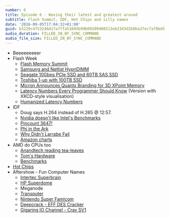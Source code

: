 ```yaml
---
number: 6
title: Episode 6 - Waving their latest and greatest around
subtitle: Flash Summit, IDF, Hot Chips and silly names
date: '2016-09-05T17:04:32+01:00'
guid: b3229c4753246d17a7ffa51605b99b09209d08513eb23d3d2b8ba37ec7af8bd5
audio_duration: FILLED_IN_BY_SYNC_COMMAND
audio_file_size: FILLED_IN_BY_SYNC_COMMAND
---
```

* Beeeeeeeeer
* Flash Week
  * [Flash Memory Summit](http://www.flashmemorysummit.com)
  * [Samsung and Netlist HypriDIMM](http://www.theregister.co.uk/2016/08/08/samsung_and_netlist_hybridimm/)
  * [Seagate 10Gbps PCIe SSD and 60TB SAS SSD](http://www.anandtech.com/show/10555/seagate-introduces-10gbs-pcie-ssd-and-60tb-sas-ssd)
  * [Toshiba 1-up with 100TB SSD](http://www.theregister.co.uk/2016/08/10/toshiba_100tb_qlc_ssd)
  * [Micron Announces Quantx Branding for 3D XPoint Memory](http://www.anandtech.com/show/10556/micron-announces-quantx-branding-for-3d-xpoint-memory)
  * [Latency Numbers Every Programmer Should Know](https://gist.github.com/hellerbarde/2843375#file-latency-markdown) (Version with XKCD-style visualisation)
  * [Humanized Latency Numbers](https://gist.github.com/hellerbarde/2843375#file-latency_humanized-markdown)
* IDF
  * Doug says H.264 instead of H.265 @ 12:57.
  * [Nvidia doesn't like Intel's Benchmarks](https://blogs.nvidia.com/blog/2016/08/16/correcting-some-mistakes/)
  * [Pincount 3647!](http://images.anandtech.com/doci/10553/wm%20Socket.jpg)
  * [Phi in the Ark](http://ark.intel.com/products/family/92650/Intel-Xeon-Phi-Product-Family-x200)
  * [Why Didn't Larrabe Fail](http://tomforsyth1000.github.io/blog.wiki.html)
  * [Amazon charts](https://twitter.com/panzer/status/479318565921619968)
* AMD do CPUs too
  * [Anandtech reading tea-leaves](http://www.anandtech.com/show/10581/early-amd-zen-server-cpu-and-motherboard-details-codename-naples-32cores-dual-socket-platforms-q2-2017)
  * [Tom's Hardware](http://www.tomshardware.com/news/pcie-4.0-power-speed-express,32525.html)
  * [Benchmarks](http://www.anandtech.com/show/10585/unpacking-amds-zen-benchmark-is-zen-actually-2-faster-than-broadwell)
* [Hot Chips](http://www.hotchips.org )
* Aftershow - Fun Computer Names
  * [Intertec Superbrain](https://en.wikipedia.org/wiki/Intertec_Superbrain)
  * [HP Superdome](https://en.wikipedia.org/wiki/HP_Superdome)
  * Meganode
  * [Transputer](https://en.wikipedia.org/wiki/Transputer)
  * [Nintendo Super Famicom](https://en.wikipedia.org/wiki/Super_Nintendo_Entertainment_System)
  * [Deepcrack - EFF DES Cracker](https://en.wikipedia.org/wiki/EFF_DES_cracker)
  * [Gigaring IO Channel - Cray SV1](https://en.wikipedia.org/wiki/Cray_SV1)
